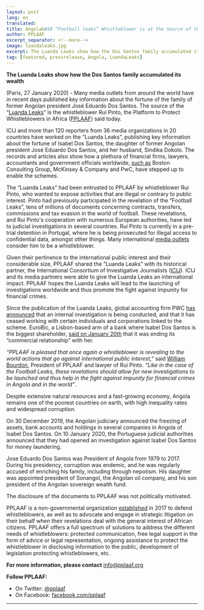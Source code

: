 ```yaml
---
layout: post
lang: en
translated:
title: Angola&#58 “Football leaks” Whistleblower is at the Source of the &#35;LuandaLeaks
author: PPLAAF
excerpt_separator: <!--more-->
image: luandaleaks.jpg
excerpt: The Luanda Leaks show how the Dos Santos family accumulated its wealth
tag: [featured, pressrelease, Angola, LuandaLeaks]
---
```

**The Luanda Leaks show how the Dos Santos family accumulated its wealth**

(Paris, 27 January 2020) - Many media outlets from around the world have in recent days published key
information about the fortune of the family of former Angolan president José Eduardo Dos Santos. The
source of the “[Luanda Leaks](https://www.icij.org/investigations/luanda-leaks/how-africas-richest-woman-exploited-family-ties-shell-companies-and-inside-deals-to-build-an-empire/)” is the whistleblower Rui Pinto, the Platform to Protect Whistleblowers in Africa ([PPLAAF](https://www.pplaaf.org/)) said today.

ICIJ and more than 120 reporters from 36 media organizations in 20 countries have worked on the
“Luanda Leaks”, publishing key information about the fortune of Isabel Dos Santos, the daughter of
former Angolan president José Eduardo Dos Santos, and her husband, Sindika Dokolo. The records and
articles also show how a plethora of financial firms, lawyers, accountants and government officials
worldwide, [such as](https://www.nytimes.com/2020/01/19/world/africa/isabel-dos-santos-angola.html) Boston Consulting Group, McKinsey &amp; Company and PwC, have stepped up to enable the schemes.

The “Luanda Leaks” had been entrusted to PPLAAF by whistleblower Rui Pinto, who wanted to expose
activities that are illegal or contrary to public interest. Pinto had previously participated in the revelation of the “Football Leaks”, tens of millions of documents concerning contracts, transfers, commissions and tax evasion in the world of football. These revelations, and Rui Pinto&#39;s cooperation with numerous European authorities, have led to judicial investigations in several countries. Rui Pinto is currently in a pre-trial detention in Portugal, where he is being prosecuted for illegal access to confidential data, amongst other things. Many international [media outlets](https://www.spiegel.de/international/zeitgeist/interview-with-lawyer-of-football-leaks-informant-rui-pinto-a-1287024.html) consider him to be a whistleblower.

Given their pertinence to the international public interest and their considerable size, PPLAAF shared the
“Luanda Leaks” with its historical partner, the International Consortium of Investigative Journalists
([ICIJ](https://www.icij.org/)). ICIJ and its media partners were able to give the Luanda Leaks an international impact. PPLAAF hopes the Luanda Leaks will lead to the launching of investigations worldwide and thus promote the fight against impunity for financial crimes.

Since the publication of the Luanda Leaks, global accounting firm PWC [has announced](https://www.theguardian.com/business/blog/live/2020/jan/20/wef-calls-for-greater-social-mobility-imf-economic-forecasts-as-davos-gets-under-way-business-live) that an internal investigation is being conducted, and that it has ceased working with certain individuals and corporations linked to the scheme. EuroBic, a Lisbon-based arm of a bank where Isabel Dos Santos is the biggest shareholder, [said on January 20th](https://www.nytimes.com/2020/01/20/world/africa/isabel-dos-santos-bank.html) that it was ending its “commercial relationship” with her.

_“PPLAAF is pleased that once again a whistleblower is revealing to the world actions that go against
international public interest,”_ said [William Bourdon](https://twitter.com/BourdonWilliam2), President of PPLAAF and lawyer of Rui Pinto. _“Like in the case of the Football Leaks, these revelations should allow for new investigations to be launched and thus help in the fight against impunity for financial crimes in Angola and in the world”_.

Despite extensive natural resources and a fast-growing economy, Angola remains one of the poorest
countries on earth, with high inequality rates and widespread corruption.

On 30 December 2019, the Angolan judiciary announced the freezing of assets, bank accounts and
holdings in several companies in Angola of Isabel Dos Santos. On 10 January 2020, the Portuguese
judicial authorities announced that they had opened an investigation against Isabel Dos Santos for money
laundering.

Jose Eduardo Dos Santos was President of Angola from 1979 to 2017. During his presidency, corruption
was endemic, and he was regularly accused of enriching his family, including through nepotism. His
daughter was appointed president of Sonangol, the Angolan oil company, and his son president of the
Angolan sovereign wealth fund.

The disclosure of the documents to PPLAAF was not politically motivated.

PPLAAF is a non-governmental organization [established](https://www.theguardian.com/world/2017/mar/10/rebels-with-a-cause-africas-whistleblowers-need-urgent-protection) in 2017 to defend whistleblowers, as well as to advocate and engage in strategic litigation on their behalf when their revelations deal with the general interest of African citizens. PPLAAF offers a full spectrum of solutions to address the different needs of whistleblowers: protected communication, free legal support in the form of advice or legal representation, ongoing assistance to protect the whistleblower in disclosing information to the public, development of legislation protecting whistleblowers, etc.

**For more information, please contact** [info@pplaaf.org](mailto:info@pplaaf.org)

**Follow PPLAAF:**
- On Twitter: [@pplaaf](https://twitter.com/pplaaf)
- On Facebook: [facebook.com/pplaaf](https://www.facebook.com/PPLAAF/)

----------------------
